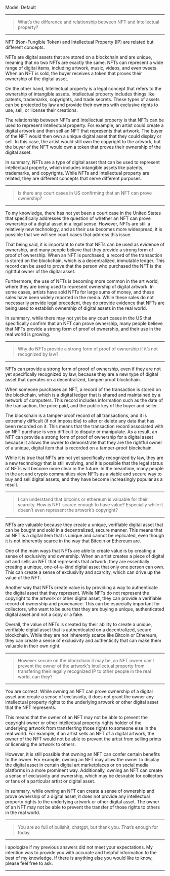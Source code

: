 Model: Default

---

> What’s the difference and relationship between NFT and Intellectual property?

---

NFT (Non-Fungible Token) and Intellectual Property (IP) are related but different concepts.

NFTs are digital assets that are stored on a blockchain and are unique, meaning that no two NFTs are exactly the same. NFTs can represent a wide range of digital items, including artwork, music, videos, and even tweets. When an NFT is sold, the buyer receives a token that proves their ownership of the digital asset.

On the other hand, Intellectual property is a legal concept that refers to the ownership of intangible assets. Intellectual property includes things like patents, trademarks, copyrights, and trade secrets. These types of assets can be protected by law and provide their owners with exclusive rights to use, sell, or license their creations.

The relationship between NFTs and Intellectual property is that NFTs can be used to represent intellectual property. For example, an artist could create a digital artwork and then sell an NFT that represents that artwork. The buyer of the NFT would then own a unique digital asset that they could display or sell. In this case, the artist would still own the copyright to the artwork, but the buyer of the NFT would own a token that proves their ownership of the digital asset.

In summary, NFTs are a type of digital asset that can be used to represent intellectual property, which includes intangible assets like patents, trademarks, and copyrights. While NFTs and Intellectual property are related, they are different concepts that serve different purposes.

---

> Is there any court cases in US confirming that an NFT can prove ownership?

---

To my knowledge, there has not yet been a court case in the United States that specifically addresses the question of whether an NFT can prove ownership of a digital asset in a legal sense. However, NFTs are still a relatively new technology, and as their use becomes more widespread, it is possible that we will see court cases that address this issue.

That being said, it is important to note that NFTs can be used as evidence of ownership, and many people believe that they provide a strong form of proof of ownership. When an NFT is purchased, a record of the transaction is stored on the blockchain, which is a decentralized, immutable ledger. This record can be used to prove that the person who purchased the NFT is the rightful owner of the digital asset.

Furthermore, the use of NFTs is becoming more common in the art world, where they are being used to represent ownership of digital artwork. In some cases, artists have sold NFTs for large sums of money, and these sales have been widely reported in the media. While these sales do not necessarily provide legal precedent, they do provide evidence that NFTs are being used to establish ownership of digital assets in the real world.

In summary, while there may not yet be any court cases in the US that specifically confirm that an NFT can prove ownership, many people believe that NFTs provide a strong form of proof of ownership, and their use in the real world is growing.

---

> Why do NFTs provide a strong form of proof of ownership if it’s not recognized by law?

---

NFTs can provide a strong form of proof of ownership, even if they are not yet specifically recognized by law, because they are a new type of digital asset that operates on a decentralized, tamper-proof blockchain.

When someone purchases an NFT, a record of the transaction is stored on the blockchain, which is a digital ledger that is shared and maintained by a network of computers. This record includes information such as the date of the transaction, the price paid, and the public key of the buyer and seller.

The blockchain is a tamper-proof record of all transactions, and it is extremely difficult (if not impossible) to alter or delete any data that has been recorded on it. This means that the transaction record associated with an NFT purchase is very difficult to dispute or manipulate. As a result, an NFT can provide a strong form of proof of ownership for a digital asset because it allows the owner to demonstrate that they are the rightful owner of a unique, digital item that is recorded on a tamper-proof blockchain.

While it is true that NFTs are not yet specifically recognized by law, they are a new technology that is still evolving, and it is possible that the legal status of NFTs will become more clear in the future. In the meantime, many people in the art and crypto communities view NFTs as a viable and secure way to buy and sell digital assets, and they have become increasingly popular as a result.

---

> I can understand that bitcoins or ethereum is valuable for their scarcity. How is NFT scarce enough to have value? Especially while it doesn’t even represent the artwork’s copyright?

---

NFTs are valuable because they create a unique, verifiable digital asset that can be bought and sold in a decentralized, secure manner. This means that an NFT is a digital item that is unique and cannot be replicated, even though it is not inherently scarce in the way that Bitcoin or Ethereum are.

One of the main ways that NFTs are able to create value is by creating a sense of exclusivity and ownership. When an artist creates a piece of digital art and sells an NFT that represents that artwork, they are essentially creating a unique, one-of-a-kind digital asset that only one person can own. This can create a sense of exclusivity and scarcity, which can drive up the value of the NFT.

Another way that NFTs create value is by providing a way to authenticate the digital asset that they represent. While NFTs do not represent the copyright to the artwork or other digital asset, they can provide a verifiable record of ownership and provenance. This can be especially important for collectors, who want to be sure that they are buying a unique, authenticated digital asset and not a copy or a fake.

Overall, the value of NFTs is created by their ability to create a unique, verifiable digital asset that is authenticated on a decentralized, secure blockchain. While they are not inherently scarce like Bitcoin or Ethereum, they can create a sense of exclusivity and authenticity that can make them valuable in their own right.

---

> However secure on the blockchain it may be, an NFT owner can’t prevent the owner of the artwork's intellectual property from transfering their legally recognized IP to other people in the real world, can they?

---

You are correct. While owning an NFT can prove ownership of a digital asset and create a sense of exclusivity, it does not grant the owner any intellectual property rights to the underlying artwork or other digital asset that the NFT represents.

This means that the owner of an NFT may not be able to prevent the copyright owner or other intellectual property rights holder of the underlying artwork from transferring those rights to someone else in the real world. For example, if an artist sells an NFT of a digital artwork, the owner of the NFT would not be able to prevent the artist from selling prints or licensing the artwork to others.

However, it is still possible that owning an NFT can confer certain benefits to the owner. For example, owning an NFT may allow the owner to display the digital asset in certain digital art marketplaces or on social media platforms in a more prominent way. Additionally, owning an NFT can create a sense of exclusivity and ownership, which may be desirable for collectors or fans of a particular artist or digital asset.

In summary, while owning an NFT can create a sense of ownership and prove ownership of a digital asset, it does not provide any intellectual property rights to the underlying artwork or other digital asset. The owner of an NFT may not be able to prevent the transfer of those rights to others in the real world.

---

> You are so full of bullshit, chatgpt, but thank you. That’s enough for today.

---

I apologize if my previous answers did not meet your expectations. My intention was to provide you with accurate and helpful information to the best of my knowledge. If there is anything else you would like to know, please feel free to ask.

---
